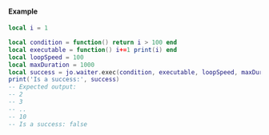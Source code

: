 
<!-- #region shared|jo.waiter.exec -->
#### Example
```lua
local i = 1

local condition = function() return i > 100 end
local executable = function() i+=1 print(i) end
local loopSpeed = 100
local maxDuration = 1000
local success = jo.waiter.exec(condition, executable, loopSpeed, maxDuration)
print('Is a success:', success)
-- Expected output:
-- 2
-- 3
-- ..
-- 10
-- Is a success: false
```
<!-- #endregion shared|jo.waiter.exec -->

